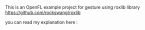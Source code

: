 This is an OpenFL example project for gesture using roxlib library https://github.com/rockswang/roxlib

you can read my explanation here :